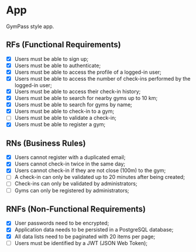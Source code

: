 # App
GymPass style app.

## RFs (Functional Requirements)

- [x] Users must be able to sign up;
- [x] Users must be able to authenticate;
- [x] Users must be able to access the profile of a logged-in user;
- [x] Users must be able to access the number of check-ins performed by the logged-in user;
- [x] Users must be able to access their check-in history;
- [x] Users must be able to search for nearby gyms up to 10 km;
- [x] Users must be able to search for gyms by name;
- [x] Users must be able to check-in to a gym;
- [ ] Users must be able to validate a check-in;
- [x] Users must be able to register a gym;

## RNs (Business Rules)

- [x] Users cannot register with a duplicated email;
- [x] Users cannot check-in twice in the same day;
- [x] Users cannot check-in if they are not close (100m) to the gym;
- [ ] A check-in can only be validated up to 20 minutes after being created;
- [ ] Check-ins can only be validated by administrators;
- [ ] Gyms can only be registered by administrators;

## RNFs (Non-Functional Requirements)

- [x] User passwords need to be encrypted;
- [x] Application data needs to be persisted in a PostgreSQL database;
- [x] All data lists need to be paginated with 20 items per page;
- [ ] Users must be identified by a JWT (JSON Web Token);